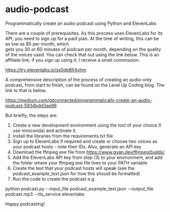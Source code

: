 # audio-podcast
Programmatically create an audio podcast using Python and ElevenLabs

There are a couple of prerequisites. As this process uses ElevenLabs for its API,
you need to sign up for a paid plan. At the time of writing, this can be as low as $5 per month, which  
gets you 30 or 60 minutes of podcast per month, depending on the quality of the voices used. You can check that out using 
the link below. This is an affiliate link; if you sign up using it, I receive a small commission.

https://try.elevenlabs.io/ss0de8fi4xhm

A comprehensive description of the process of creating an audio-only podcast, from start to finish, can be found on the 
Level Up Coding blog. The link to that is below. 

https://medium.com/gitconnected/programmatically-create-an-audio-podcast-5934bdd3ae98

But briefly, the steps are:

1) Create a new development environment using the tool of your choice (I use miniconda) and activate it.
2) Install the libraries from the requirements.txt file
3) Sign up to ElevenLabs if required and create or choose two voices as your podcast hosts - note their IDs. Also, generate an API key
4) Download the ffmpeg.exe file from https://www.gyan.dev/ffmpeg/builds/
5) Add the ElevenLabs API key from step (3) to your environment, and add the folder where your ffmpeg.exe file lives to your PATH variable
6) Create the text that your podcast hosts will speak (see the podcast_example_text.json for how this should be formatted)
7) Run the code to create the podcast e.g

  python podcast.py --input_file podcast_example_text.json --output_file podcast.mp3 --tts_service elevenlabs

  Happy podcasting!
